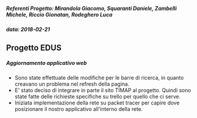 ##### Referenti Progetto: Mirandola Giacomo, Squaranti Daniele, Zambelli Michele, Riccio Gionatan, Rodeghero Luca
##### data: 2018-02-21
## Progetto EDUS 
##### Aggiornamento applicativo web
- Sono state effettuate delle modifiche per le barre di ricerca, in quanto creavano un problema nel refresh della pagina. 
- E' stato deciso di integrare in parte il sito TIMAP al progetto. Quindi sono state fatte delle richieste specifiche su trello per quello che ci serve.
- Iniziata implementazione della rete su packet tracer per capire dove posizionare il nostro applicativo all'interno della rete.
